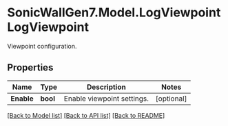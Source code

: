 # SonicWallGen7.Model.LogViewpointLogViewpoint
Viewpoint configuration.

## Properties

Name | Type | Description | Notes
------------ | ------------- | ------------- | -------------
**Enable** | **bool** | Enable viewpoint settings. | [optional] 

[[Back to Model list]](../README.md#documentation-for-models) [[Back to API list]](../README.md#documentation-for-api-endpoints) [[Back to README]](../README.md)

